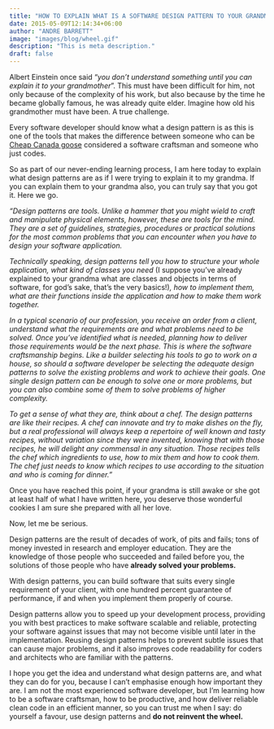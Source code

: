 ```yaml
---
title: "HOW TO EXPLAIN WHAT IS A SOFTWARE DESIGN PATTERN TO YOUR GRANDMA"
date: 2015-05-09T12:14:34+06:00
author: "ANDRE BARRETT"
image: "images/blog/wheel.gif"
description: "This is meta description."
draft: false
---
```


Albert Einstein once said “_you don’t understand something until you can explain it to your grandmother_”. This must have been difficult for him, not only because of the complexity of his work, but also because by the time he became globally famous, he was already quite elder. Imagine how old his grandmother must have been. A true challenge.

Every software developer should know what a design pattern is as this is one of the tools that makes the difference between someone who can be [Cheap Canada goose](http://www.cheapcanadagooseuk.co.uk) considered a software craftsman and someone who just codes.

So as part of our never-ending learning process, I am here today to explain what design patterns are as if I were trying to explain it to my grandma. If you can explain them to your grandma also, you can truly say that you got it. Here we go.

_“Design patterns are tools. Unlike a hammer that you might wield to craft and manipulate physical elements, however, these are tools for the mind. They are a set of guidelines, strategies, procedures or practical solutions for the most common problems that you can encounter when you have to design your software application._

_Technically speaking, design patterns tell you how to structure your whole application, what kind of classes you need_ (I suppose you’ve already explained to your grandma what are classes and objects in terms of software, for god’s sake, that’s the very basics!)_, how to implement them, what are their functions inside the application and how to make them work together._

_In a typical scenario of our profession, you receive an order from a client, understand what the requirements are and what problems need to be solved. Once you’ve identified what is needed, planning how to deliver those requirements would be the next phase. This is where the software craftsmanship begins. Like a builder selecting his tools to go to work on a house, so should a software developer be selecting the adequate design patterns to solve the existing problems and work to achieve their goals. One single design pattern can be enough to solve one or more problems, but you can also combine some of them to solve problems of higher complexity._

_To get a sense of what they are, think about a chef. The design patterns are like their recipes. A chef can innovate and try to make dishes on the fly, but a real professional will always keep a repertoire of well known and tasty recipes, without variation since they were invented, knowing that with those recipes, he will delight any commensal in any situation. Those recipes tells the chef which ingredients to use, how to mix them and how to cook them. The chef just needs to know which recipes to use according to the situation and who is coming for dinner.”_

Once you have reached this point, if your grandma is still awake or she got at least half of what I have written here, you deserve those wonderful cookies I am sure she prepared with all her love.

Now, let me be serious.

Design patterns are the result of decades of work, of pits and fails; tons of money invested in research and employer education. They are the knowledge of those people who succeeded and failed before you, the solutions of those people who have **already solved your problems.**

With design patterns, you can build software that suits every single requirement of your client, with one hundred percent guarantee of performance, if and when you implement them properly of course.

Design patterns allow you to speed up your development process, providing you with best practices to make software scalable and reliable, protecting your software against issues that may not become visible until later in the implementation. Reusing design patterns helps to prevent subtle issues that can cause major problems, and it also improves code readability for coders and architects who are familiar with the patterns.

I hope you get the idea and understand what design patterns are, and what they can do for you, because I can’t emphasise enough how important they are. I am not the most experienced software developer, but I’m learning how to be a software craftsman, how to be productive, and how deliver reliable clean code in an efficient manner, so you can trust me when I say: do yourself a favour, use design patterns and **do not reinvent the wheel.**
